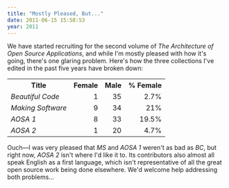 ```yaml
---
title: "Mostly Pleased, But..."
date: 2011-06-15 15:58:53
year: 2011
---
```

We have started recruiting for the second volume of <em>The Architecture of Open Source Applications</em>, and while I'm mostly pleased with how it's going, there's one glaring problem.  Here's how the three collections I've edited in the past five years have broken down:
<table>
<tbody>
<tr>
<th>Title</th>
<th>Female</th>
<th>Male</th>
<th>% Female</th>
</tr>
<tr>
<td><cite>Beautiful Code</cite></td>
<td style="text-align: right;">1</td>
<td style="text-align: right;">35</td>
<td style="text-align: right;">2.7%</td>
</tr>
<tr>
<td><cite>Making Software</cite></td>
<td style="text-align: right;">9</td>
<td style="text-align: right;">34</td>
<td style="text-align: right;">21%</td>
</tr>
<tr>
<td><cite>AOSA 1</cite></td>
<td style="text-align: right;">8</td>
<td style="text-align: right;">33</td>
<td style="text-align: right;">19.5%</td>
</tr>
<tr>
<td><cite>AOSA 2</cite></td>
<td style="text-align: right;">1</td>
<td style="text-align: right;">20</td>
<td style="text-align: right;">4.7%</td>
</tr>
</tbody>
</table>
Ouch&mdash;I was very pleased that <em>MS</em> and <em>AOSA 1</em> weren't as bad as <em>BC</em>, but right now, <em>AOSA 2</em> isn't where I'd like it to.  Its contributors also almost all speak English as a first language, which isn't representative of all the great open source work being done elsewhere.  We'd welcome help addressing both problems...
